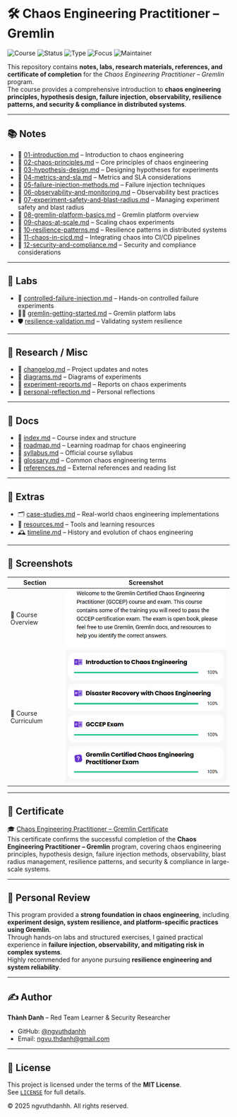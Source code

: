 # 🛠️ Chaos Engineering Practitioner – Gremlin

![Course](https://img.shields.io/badge/Gremlin-Chaos%20Engineering%20Practitioner-darkgreen?style=flat-square&logo=gremlin)
![Status](https://img.shields.io/badge/Status-Completed-brightgreen?style=flat-square&logo=verizon)
![Type](https://img.shields.io/badge/Type-Learning%20Program-orange?style=flat-square&logo=notion)
![Focus](https://img.shields.io/badge/Focus-Chaos%20Engineering%20%26%20Resilience-informational?style=flat-square&logo=cloudflare)
![Maintainer](https://img.shields.io/badge/Maintainer-Thành%20Danh-blueviolet?style=flat-square&logo=github)

This repository contains **notes, labs, research materials, references, and certificate of completion** for the *Chaos Engineering Practitioner – Gremlin* program.  
The course provides a comprehensive introduction to **chaos engineering principles, hypothesis design, failure injection, observability, resilience patterns, and security & compliance in distributed systems**.

---

## 📚 Notes
- 📘 [01-introduction.md](./notes/01-introduction.md) – Introduction to chaos engineering  
- 📘 [02-chaos-principles.md](./notes/02-chaos-principles.md) – Core principles of chaos engineering  
- 📘 [03-hypothesis-design.md](./notes/03-hypothesis-design.md) – Designing hypotheses for experiments  
- 📘 [04-metrics-and-sla.md](./notes/04-metrics-and-sla.md) – Metrics and SLA considerations  
- 📘 [05-failure-injection-methods.md](./notes/05-failure-injection-methods.md) – Failure injection techniques  
- 📘 [06-observability-and-monitoring.md](./notes/06-observability-and-monitoring.md) – Observability best practices  
- 📘 [07-experiment-safety-and-blast-radius.md](./notes/07-experiment-safety-and-blast-radius.md) – Managing experiment safety and blast radius  
- 📘 [08-gremlin-platform-basics.md](./notes/08-gremlin-platform-basics.md) – Gremlin platform overview  
- 📘 [09-chaos-at-scale.md](./notes/09-chaos-at-scale.md) – Scaling chaos experiments  
- 📘 [10-resilience-patterns.md](./notes/10-resilience-patterns.md) – Resilience patterns in distributed systems  
- 📘 [11-chaos-in-cicd.md](./notes/11-chaos-in-cicd.md) – Integrating chaos into CI/CD pipelines  
- 📘 [12-security-and-compliance.md](./notes/12-security-and-compliance.md) – Security and compliance considerations  

---

## 🧪 Labs
- 🧱 [controlled-failure-injection.md](./labs/controlled-failure-injection.md) – Hands-on controlled failure experiments  
- 🧑‍💻 [gremlin-getting-started.md](./labs/gremlin-getting-started.md) – Gremlin platform labs  
- 🛡️ [resilience-validation.md](./labs/resilience-validation.md) – Validating system resilience  

---

## 🔬 Research / Misc
- 📄 [changelog.md](./misc/changelog.md) – Project updates and notes  
- 📄 [diagrams.md](./misc/diagrams.md) – Diagrams of experiments  
- 📄 [experiment-reports.md](./misc/experiment-reports.md) – Reports on chaos experiments  
- 📄 [personal-reflection.md](./misc/personal-reflection.md) – Personal reflections  

---

## 📖 Docs
- 📘 [index.md](./docs/index.md) – Course index and structure  
- 📘 [roadmap.md](./docs/roadmap.md) – Learning roadmap for chaos engineering  
- 📘 [syllabus.md](./docs/syllabus.md) – Official course syllabus  
- 📘 [glossary.md](./docs/glossary.md) – Common chaos engineering terms  
- 📘 [references.md](./docs/references.md) – External references and reading list  

---

## 🧩 Extras
- 🗂️ [case-studies.md](./extras/case-studies.md) – Real-world chaos engineering implementations  
- 🧰 [resources.md](./extras/resources.md) – Tools and learning resources  
- 🕰️ [timeline.md](./extras/timeline.md) – History and evolution of chaos engineering  

---

## 📸 Screenshots

| Section | Screenshot |
|--------------------------|------------|
| 🧭 Course Overview | ![](./screenshots/course-des.png) |
| 📘 Course Curriculum | ![](./scrennshots/course.png) |

---

## 📜 Certificate
🎓 [Chaos Engineering Practitioner – Gremlin Certificate](./4d0d145e-d6bd-4194-85a8-d15aa1556d45.pdf)  
This certificate confirms the successful completion of the **Chaos Engineering Practitioner – Gremlin** program, covering chaos engineering principles, hypothesis design, failure injection methods, observability, blast radius management, resilience patterns, and security & compliance in large-scale systems.

---

## 📝 Personal Review
This program provided a **strong foundation in chaos engineering**, including **experiment design, system resilience, and platform-specific practices using Gremlin**.  
Through hands-on labs and structured exercises, I gained practical experience in **failure injection, observability, and mitigating risk in complex systems**.  
Highly recommended for anyone pursuing **resilience engineering and system reliability**.

---

## ✍️ Author  

**Thành Danh** – Red Team Learner & Security Researcher  

- GitHub: [@ngvuthdanhh](https://github.com/ngvuthdanhh)  
- Email: ngvu.thdanh@gmail.com   

---

## 📄 License  

This project is licensed under the terms of the **MIT License**.  
See [`LICENSE`](./LICENSE) for full details.  

© 2025 ngvuthdanhh. All rights reserved.  

